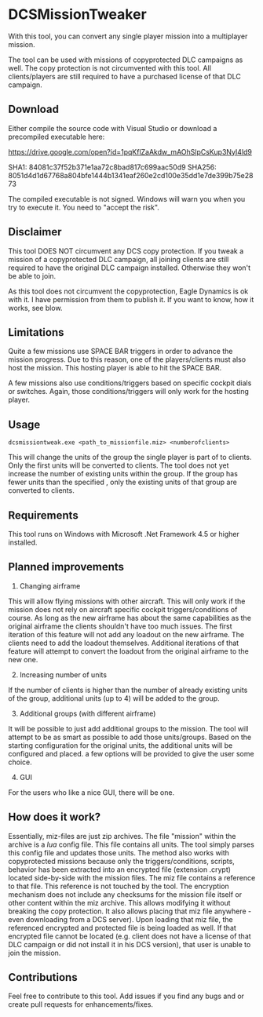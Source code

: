 # DCSMissionTweaker

With this tool, you can convert any single player mission into a multiplayer mission.

The tool can be used with missions of copyprotected DLC campaigns as well.
The copy protection is not circumvented with this tool.
All clients/players are still required to have a purchased license of that DLC campaign.

## Download

Either compile the source code with Visual Studio or download a precompiled executable here:

https://drive.google.com/open?id=1pqKflZaAkdw_mAOhSlpCsKup3NyI4ld9

SHA1: 84081c37f52b371e1aa72c8bad817c699aac50d9
SHA256: 8051d4d1d67768a804bfe1444b1341eaf260e2cd100e35dd1e7de399b75e2873

The compiled executable is not signed. Windows will warn you when you try to execute it. You need to "accept the risk".

## Disclaimer

This tool DOES NOT circumvent any DCS copy protection. If you tweak a mission of a copyprotected DLC campaign, all joining clients are still required to have the original DLC campaign installed. Otherwise they won't be able to join.

As this tool does not circumvent the copyprotection, Eagle Dynamics is ok with it. I have permission from them to publish it. If you want to know, how it works, see blow.

## Limitations

Quite a few missions use SPACE BAR triggers in order to advance the mission progress.
Due to this reason, one of the players/clients must also host the mission.
This hosting player is able to hit the SPACE BAR.

A few missions also use conditions/triggers based on specific cockpit dials or switches.
Again, those conditions/triggers will only work for the hosting player.

## Usage

```
dcsmissiontweak.exe <path_to_missionfile.miz> <numberofclients>
```

This will change the units of the group the single player is part of to clients.
Only the first <numberofclients> units will be converted to clients.
The tool does not yet increase the number of existing units within the group.
If the group has fewer units than the specified <numberofclients>, only the existing units of that group are converted to clients.

## Requirements

This tool runs on Windows with Microsoft .Net Framework 4.5 or higher installed.

## Planned improvements

1. Changing airframe

This will allow flying missions with other aircraft.
This will only work if the mission does not rely on aircraft specific cockpit triggers/conditions of course.
As long as the new airframe has about the same capabilities as the original airframe the clients shouldn't have too much issues.
The first iteration of this feature will not add any loadout on the new airframe. The clients need to add the loadout themselves.
Additional iterations of that feature will attempt to convert the loadout from the original airframe to the new one.

2. Increasing number of units

If the number of clients is higher than the number of already existing units of the group, additional units (up to 4) will be added to the group.

3. Additional groups (with different airframe)

It will be possible to just add additional groups to the mission. The tool will attempt to be as smart as possible to add those units/groups.
Based on the starting configuration for the original units, the additional units will be configured and placed.
a few options will be provided to give the user some choice.

4. GUI

For the users who like a nice GUI, there will be one.

## How does it work?

Essentially, miz-files are just zip archives. The file "mission" within the archive is a *lua* config file. This file contains all units. The tool simply parses this config file and updates those units. The method also works with copyprotected missions because only the triggers/conditions, scripts, behavior has been extracted into an encrypted file (extension .crypt) located side-by-side with the mission files. The miz file contains a reference to that file. This reference is not touched by the tool. The encryption mechanism does not include any checksums for the mission file itself or other content within the miz archive. This allows modifying it without breaking the copy protection. It also allows placing that miz file anywhere - even downloading from a DCS server). Upon loading that miz file, the referenced encrypted and protected file is being loaded as well. If that encrypted file cannot be located (e.g. client does not have a license of that DLC campaign or did not install it in his DCS version), that user is unable to join the mission.

## Contributions

Feel free to contribute to this tool. Add issues if you find any bugs and or create pull requests for enhancements/fixes.
